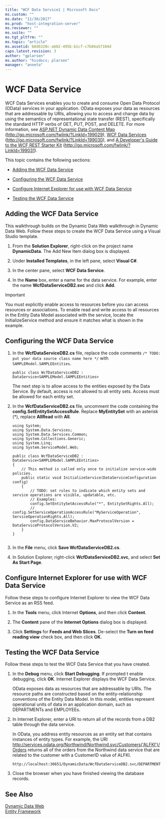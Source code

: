 ```yaml
---
title: "WCF Data Service1 | Microsoft Docs"
ms.custom: ""
ms.date: "11/30/2017"
ms.prod: "host-integration-server"
ms.reviewer: ""
ms.suite: ""
ms.tgt_pltfrm: ""
ms.topic: "article"
ms.assetid: b8d6320c-a682-495b-b1cf-c7b84a57104d
caps.latest.revision: 3
author: "gplarsen"
ms.author: "hisdocs; plarsen"
manager: "anneta"
---
```

# WCF Data Service
WCF Data Services enables you to create and consume Open Data Protocol (OData) services in your application. OData exposes your data as resources that are addressable by URIs, allowing you to access and change data by using the semantics of representational state transfer (REST), specifically the standard HTTP verbs of GET, PUT, POST, and DELETE. For more information, see [ASP.NET Dynamic Data Content Map](http://go.microsoft.com/fwlink/?LinkId=199029) (http://go.microsoft.com/fwlink/?LinkId=199029), [WCF Data Services](http://go.microsoft.com/fwlink/?LinkId=199030) (http://go.microsoft.com/fwlink/?LinkId=199030), and [A Developer's Guide to the WCF REST Starter Kit](http://go.microsoft.com/fwlink/?LinkId=199031) (http://go.microsoft.com/fwlink/?LinkId=199031).  
  
 This topic contains the following sections:  
  
-   [Adding the WCF Data Service](../core/wcf-data-service1.md#add)  
  
-   [Configuring the WCF Data Service](../core/wcf-data-service1.md#config)  
  
-   [Configure Internet Explorer for use with WCF Data Service](../core/wcf-data-service1.md#conf)  
  
-   [Testing the WCF Data Service](../core/wcf-data-service1.md#test)  
  
##  <a name="add"></a> Adding the WCF Data Service  
 This walkthrough builds on the Dynamic Data Web walkthrough in Dynamic Data Web. Follow these steps to create the WCF Data Service using a Visual Studio template.  
  
1.  From the **Solution Explorer**, right-click on the project name **DynamicData**. The Add New Item dialog box is displayed.  
  
2.  Under **Installed Templates**, in the left pane, select **Visual C#**.  
  
3.  In the center pane, select **WCF Data Service**.  
  
4.  In the **Name** box, enter a name for the data service. For example, enter the name **WcfDataServiceDB2.svc** and click **Add**.  
  
> [!IMPORTANT]
>  You must explicitly enable access to resources before you can access resources or associations. To enable read and write access to all resources in the Entity Data Model associated with the service, locate the InitializeService method and ensure it matches what is shown in the example.  
  
##  <a name="config"></a> Configuring the WCF Data Service  
  
1.  In the **WcfDataServiceDB2.cs** file, replace the code comments `/* TODO: put your data source class name here */` with `SAMPLEModel.SAMPLEEntities`.  
  
    ```  
    public class WcfDataServiceDB2 : DataService<SAMPLEModel.SAMPLEEntities>  
    ```  
  
     The next step is to allow access to the entities exposed by the Data Service. By default, access is not allowed to all entity sets. Access must be allowed for each entity set.  
  
2.  In the **WcfDataServiceDB2.cs** file, uncomment the code containing the **config.SetEntitySetAccessRule**. Replace **MyEntitySet** with an asterisk (\*), replace **AllRead** with **All**.  
  
    ```  
    using System;  
    using System.Data.Services;  
    using System.Data.Services.Common;  
    using System.Collections.Generic;  
    using System.Linq;  
    using System.ServiceModel.Web;  
  
    public class WcfDataServiceDB2 : DataService<SAMPLEModel.SAMPLEEntities>  
    {  
        // This method is called only once to initialize service-wide policies.  
        public static void InitializeService(DataServiceConfiguration config)  
        {  
            // TODO: set rules to indicate which entity sets and service operations are visible, updatable, etc.  
            // Examples:  
            config.SetEntitySetAccessRule("*", EntitySetRights.All);  
            // config.SetServiceOperationAccessRule("MyServiceOperation", ServiceOperationRights.All);  
            config.DataServiceBehavior.MaxProtocolVersion = DataServiceProtocolVersion.V2;  
        }  
    }  
  
    ```  
  
3.  In the **File** menu, click **Save WcfDataServiceDB2.cs**.  
  
4.  In Solution Explorer, right-click **WcfDataServiceDB2.svc**, and select **Set As Start Page**.  
  
##  <a name="conf"></a> Configure Internet Explorer for use with WCF Data Service  
 Follow these steps to configure Internet Explorer to view the WCF Data Service as an RSS feed.  
  
1.  In the **Tools** menu, click Internet **Options**, and then click **Content**.  
  
2.  The **Content** pane of the **Internet Options** dialog box is displayed.  
  
3.  Click **Settings** for **Feeds and Web Slices**. De-select the **Turn on feed reading view** check box, and then click **OK**.  
  
##  <a name="test"></a> Testing the WCF Data Service  
 Follow these steps to test the WCF Data Service that you have created.  
  
1.  In the **Debug** menu, click **Start Debugging**. If prompted t enable debugging, click **OK**. Internet Explorer displays the WCF Data Service.  
  
     OData exposes data as resources that are addressable by URIs. The resource paths are constructed based on the entity-relationship conventions of the Entity Data Model. In this model, entities represent operational units of data in an application domain, such as DEPARTMENTs and EMPLOYEEs.  
  
2.  In Internet Explorer, enter a URI to return all of the records from a DB2 table through the data service.  
  
     In OData, you address entity resources as an entity set that contains instances of entity types. For example, the URI http://services.odata.org/Northwind/Northwind.svc/Customers('ALFKI')/Orders returns all of the orders from the Northwind data service that are related to the customer with a CustomerID value of ALFKI.  
  
    ```  
    http://localhost:36651/DynamicData/WcfDataServiceDB2.svc/DEPARTMENTs  
    ```  
  
3.  Close the browser when you have finished viewing the database records.  
  
## See Also  
 [Dynamic Data Web](../core/dynamic-data-web1.md)   
 [Entity Framework](../core/entity-framework2.md)
